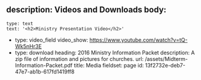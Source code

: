description: Videos and Downloads
body:
  - 
    type: text
    text: '<h2>Ministry Presentation Video</h2>'
  - 
    type: video_field
    video_show: https://www.youtube.com/watch?v=tQ-Wk5nHr3E
  - 
    type: download
    heading: 2016 Ministry Information Packet
    description: A zip file of information and pictures for churches.
    url: /assets/Midterm-Information-Packet.pdf
title: Media
fieldset: page
id: 13f2732e-deb7-47e7-ab1b-617fd1419ff8
